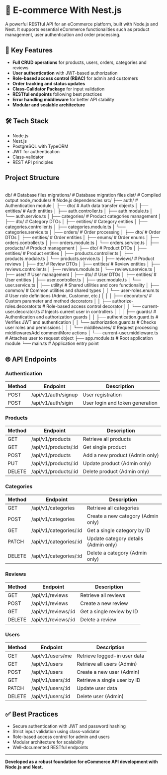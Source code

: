 # 🛒 E-commerce With Nest.js

A powerful RESTful API for an eCommerce platform, built with Node.js and Nest.
It supports essential eCommerce functionalities such as product management, user authentication and order processing.

## 🔑 Key Features

- **Full CRUD operations** for products, users, orders, categories and reviews
- **User authentication** with JWT-based authorization
- **Role-based access control (RBAC)** for admin and customers
- **Order tracking and status updates**
- **Class-Calidator Package** for input validation
- **RESTful endpoints** following best practices
- **Error handling middleware** for better API stability
- **Modular and scalable architecture**

## 🛠 Tech Stack

- Node.js
- Nest.js
- PostgreSQL with TypeORM 
- JWT for authentication
- Class-validator
- REST API principles

## Project Structure

\
db/                                        # Database files
migrations/                                # Database migration files
dist/                                      # Compiled output
node_modules/                              # Node.js dependencies
src/
├── auth/                                  # Authentication module
│ ├── dto/                                 # Auth data transfer objects
│ ├── entities/                            # Auth entities
│ ├── auth.controller.ts
│ ├── auth.module.ts
│ └── auth.service.ts
│
├── categories/                            # Product categories management
│ ├── dto/                                 # Category DTOs
│ ├── entities/                            # Category entities
│ ├── categories.controller.ts
│ ├── categories.module.ts
│ └── categories.service.ts
│
├── orders/                                # Order processing
│ ├── dto/                                 # Order DTOs
│ ├── entities/                            # Order entities
│ ├── enums/                               # Order enums
│ ├── orders.controller.ts
│ ├── orders.module.ts
│ └── orders.service.ts
│
├── products/                              # Product management
│ ├── dto/                                 # Product DTOs
│ ├── entities/                            # Product entities
│ ├── products.controller.ts
│ ├── products.module.ts
│ └── products.service.ts
│
├── reviews/                               # Product reviews
│ ├── dto/                                 # Review DTOs
│ ├── entities/                            # Review entities
│ ├── reviews.controller.ts
│ ├── reviews.module.ts
│ └── reviews.service.ts
│
├── user/                                  # User management
│ ├── dto/                                 # User DTOs
│ ├── entities/                            # User entities
│ ├── user.controller.ts
│ ├── user.module.ts
│ └── user.service.ts
│
├── utility/                               # Shared utilities and core functionality
│ ├── common/                              # Common utilities and shared types
│ │ └── user-roles.enum.ts                 # User role definitions (Admin, Customer, etc.)
│ │
│ ├── decorators/                          # Custom parameter and method decorators
│ │ ├── authorize-roles.decorator.ts       # Role-based access control decorator
│ │ └── current-user.decorator.ts          # Injects current user in controllers
│ │
│ ├── guards/                              # Authentication and authorization guards
│ │ ├── authentication.guard.ts            # Verifies JWT and authentication
│ │ └── authorization.guard.ts             # Checks user roles and permissions
│ │
│ └── middlewares/                         # Request processing middlewaresAdd commentMore actions
│   └── current-user.middleware.ts         # Attaches user to request object
├── app.module.ts                          # Root application module
└── main.ts                                # Application entry point
## 🌐 API Endpoints

### Authentication

| Method | Endpoint                     | Description                              |
| ------ | -----------------------------| ---------------------------------------- |
| POST   | /api/v1/auth/signup          | User registration                        |
| POST   | /api/v1/auth/sigin           | User login and token generation          |

### Products

| Method | Endpoint              | Description                     |
| ------ | --------------------- | --------------------------------|
| GET    | /api/v1/products      | Retrieve all products           |
| GET    | /api/v1/products/:id  | Get single product              |
| POST   | /api/v1/products      | Add a new product (Admin only)  |
| PUT    | /api/v1/products/:id  | Update product (Admin only)     |
| DELETE | /api/v1/products/:id  | Delete product (Admin only)     |

### Categories

| Method | Endpoint               | Description                          |
| ------ | -----------------------| ------------------------------------ |
| GET    | /api/v1/categories     | Retrieve all categories              |
| POST   | /api/v1/categories     | Create a new category (Admin only)   |
| GET    | /api/v1/categories/:id | Get a single category by ID          |
| PATCH  | /api/v1/categories/:id | Update category details (Admin only) |
| DELETE | /api/v1/categories/:id | Delete a category (Admin only)       |

### Reviews

| Method | Endpoint                 | Description               |
| ------ | ------------------------ | --------------------------|
| GET    | /api/v1/reviews          | Retrieve all reviews      |
| POST   | /api/v1/reviews          | Create a new review       |
| GET    | /api/v1/reviews/:id      | Get a single review by ID |
| DELETE | /api/v1/reviews/:id      | Delete a review           |

### Users

| Method | Endpoint          | Description                  |
| ------ | ------------------| -----------------------------|
| GET    | /api/v1/users/me  | Retrieve logged-in user data |
| GET    | /api/v1/users     | Retrieve all users (Admin)   |
| POST   | /api/v1/users     | Create a new user (Admin)    |
| GET    | /api/v1/users/:id | Retrieve a single user by ID |
| PATCH  | /api/v1/users/:id | Update user data             |
| DELETE | /api/v1/users/:id | Delete user (Admin)          |

## ✅ Best Practices

- Secure authentication with JWT and password hashing
- Strict input validation using class-validator
- Role-based access control for admin and users
- Modular architecture for scalability
- Well-documented RESTful endpoints

---

**Developed as a robust foundation for eCommerce API development with Node.js and Nest.**
